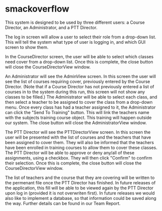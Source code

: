 # smackoverflow

This system is designed to be used by three different users: a Course Director, an Administrator, and a PTT Director. 

The log in screen will allow a user to select their role from a drop-down list. This will tell the system what type of user is logging in, and which GUI screen to show them.

In the CourseDirector screen, the user will be able to select which classes need cover from a drop-down list. Once this is complete, the close button will close the CourseDirectorView window.

An Administrator will see the AdminView screen. In this screen the user will see the list of courses requiring cover, previously entered by the Course Director. (Note that if a Course Director has not previously entered a list of courses in to the system during this run, this screen will not show any classes to be filled.) 
The Administrator will be able to select each class, and then select a teacher to be assigned to cover the class from a drop-down menu. Once every class has had a teacher assigned to it, the Administrator can click the "Send To Training" button. This will link the teachers name with the subjects training course object. This training will happen outside our system. The close button will close the AdministratorView window.

The PTT Director will see the PTTDirectorView screen. In this screen the user will be presented with the list of courses and the teachers that have been assigned to cover them. They will also be informed that the teachers have been enrolled in training courses to allow them to cover these classes. The PTT Director will be able to approve or deny any/all of these assignments, using a checkbox. They will then click "Confirm" to confirm their selection. Once this is complete, the close button will close the CourseDirectorView window. 

The list of teachers and the course that they are covering will be written to the permenant file once the PTT Director has finished. In future releases of the application, this fill will be able to be viewed again by the PTT Director upon log in (provided it is not overwriten first).
In future releases we would also like to implement a database, so that information could be saved along the way. Further details can be found in our Team Report.
